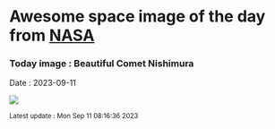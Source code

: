 
# Awesome space image of the day from [NASA](https://api.nasa.gov/)

### Today image : Beautiful Comet Nishimura
Date : 2023-09-11

![](https://apod.nasa.gov/apod/image/2309/BeautNishimura_Horalek_960.jpg)

<small>Latest update : Mon Sep 11 08:16:36 2023</small>
        